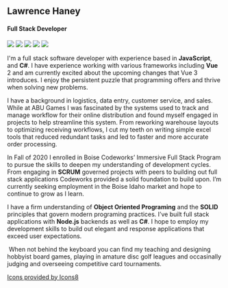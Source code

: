 
## Lawrence Haney
#### Full Stack Developer
<div>
<img src="https://img.icons8.com/ios-filled/50/000000/javascript-logo.png"/>
<img src="https://img.icons8.com/color/48/000000/c-sharp-logo.png"/>
<img src="https://img.icons8.com/color/48/000000/vue-js.png"/>
<img src="https://img.icons8.com/color/48/000000/nodejs.png"/>
<img src="https://img.icons8.com/ios-filled/50/000000/mysql-logo.png"/>
</div>

I'm a full stack software developer with experience based in **JavaScript**, and **C#**. I have experience working with various frameworks including **Vue** 2 and am currently excited about the upcoming changes that Vue 3 introduces. I enjoy the persistent puzzle that programming offers and thrive when solving new problems.

 
I have a background in logistics, data entry, customer service, and sales. While at ABU Games I was fascinated by the systems used to track and manage workflow for their online distribution and found myself engaged in projects to help streamline this system. From reworking warehouse layouts to optimizing receiving workflows, I cut my teeth on writing simple excel tools that reduced redundant tasks and led to faster and more accurate order processing.

  
In Fall of 2020 I enrolled in Boise Codeworks’ Immersive Full Stack Program to pursue the skills to deepen my understanding of development cycles. From engaging in **SCRUM** governed projects with peers to building out full stack applications Codeworks provided a solid foundation to build upon. I’m currently seeking employment in the Boise Idaho market and hope to continue to grow as I learn.

  
I have a firm understanding of **Object Oriented Programing** and the **SOLID** principles that govern modern programing practices. I’ve built full stack applications with **Node.js** backends as well as **C#**. I hope to employ my development skills to build out elegant and response applications that exceed user expectations.

<a href="assets/resume.pdf" class="image fit"><img src="assets/resume.pdf" alt=""></a>
When not behind the keyboard you can find my teaching and designing hobbyist board games, playing in amature disc golf leagues and occasinally judging and overseeing competitive card tournaments.

<a href="https://icons8.com/icon/rY6agKizO9eb/vue-js">Icons provided by  Icons8</a>